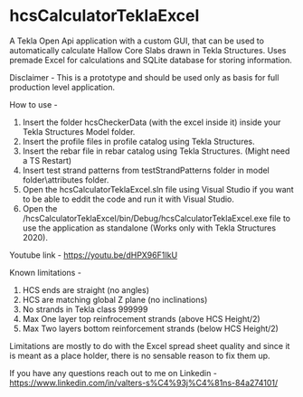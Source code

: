 # hcsCalculatorTeklaExcel

A Tekla Open Api application with a custom GUI, that can be used to automatically calculate Hallow Core Slabs drawn in Tekla Structures. Uses premade Excel for calculations and SQLite database for storing information.

Disclaimer - This is a prototype and should be used only as basis for full production level application.

How to use -

1) Insert the folder hcsCheckerData (with the excel inside it) inside your Tekla Structures Model folder.
2) Insert the profile files in profile catalog using Tekla Structures.
3) Insert the rebar file in rebar catalog using Tekla Structures. (Might need a TS Restart)
4) Insert test strand patterns from testStrandPatterns folder in model folder\attributes folder.
5) Open the hcsCalculatorTeklaExcel.sln file using Visual Studio if you want to be able to eddit the code and run it with Visual Studio.
6) Open the /hcsCalculatorTeklaExcel/bin/Debug/hcsCalculatorTeklaExcel.exe file to use the application as standalone (Works only with Tekla Structures 2020).

Youtube link - https://youtu.be/dHPX96F1IkU

Known limitations -

1) HCS ends are straight (no angles) 
2) HCS are matching global Z plane (no inclinations) 
3) No strands in Tekla class 999999 
4) Max One layer top reinfrocement strands (above HCS Height/2) 
5) Max Two layers bottom reinforcement strands (below HCS Height/2)

Limitations are mostly to do with the Excel spread sheet quality and since it is meant as a place holder, there is no sensable reason to fix them up.

If you have any questions reach out to me on Linkedin - https://www.linkedin.com/in/valters-s%C4%93j%C4%81ns-84a274101/